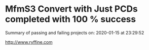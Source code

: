 # MfmS3 Convert with Just PCDs completed with 100 % success

Summary of passing and failing projects on: 2020-01-15 at 23:29:52

http://www.ryffine.com
